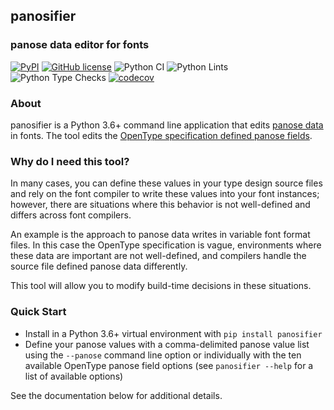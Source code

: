 ## panosifier

### panose data editor for fonts

[![PyPI](https://img.shields.io/pypi/v/panosifier?color=blueviolet&label=PyPI&logo=python&logoColor=white)](https://pypi.org/project/panosifier/)
[![GitHub license](https://img.shields.io/github/license/source-foundry/panosifier?color=blue)](https://github.com/source-foundry/panosifier/blob/master/LICENSE)
![Python CI](https://github.com/source-foundry/panosifier/workflows/Python%20CI/badge.svg)
![Python Lints](https://github.com/source-foundry/panosifier/workflows/Python%20Lints/badge.svg)
![Python Type Checks](https://github.com/source-foundry/panosifier/workflows/Python%20Type%20Checks/badge.svg)
[![codecov](https://codecov.io/gh/source-foundry/panosifier/branch/main/graph/badge.svg?token=zOdnBS0hIv)](https://codecov.io/gh/source-foundry/panosifier/)

### About

panosifier is a Python 3.6+ command line application that edits [panose data](https://monotype.github.io/panose/pan1.htm) in fonts.  The tool edits the [OpenType specification defined panose fields](https://docs.microsoft.com/en-us/typography/opentype/spec/os2#panose).

### Why do I need this tool?

In many cases, you can define these values in your type design source files and rely on the font compiler to write these values into your font instances; however, there are situations where this behavior is not well-defined and differs across font compilers.  

An example is the approach to panose data writes in variable font format files.  In this case the OpenType specification is vague, environments where these data are important are not well-defined, and compilers handle the source file defined panose data differently.  

This tool will allow you to modify build-time decisions in these situations.

### Quick Start

- Install in a Python 3.6+ virtual environment with `pip install panosifier`
- Define your panose values with a comma-delimited panose value list using the `--panose` command line option or individually with the ten available OpenType panose field options (see `panosifier --help` for a list of available options)

See the documentation below for additional details.


